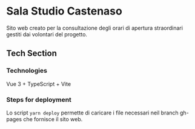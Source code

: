 # Sala Studio Castenaso
Sito web creato per la consultazione degli orari di apertura straordinari gestiti dai volontari del progetto.

## Tech Section
### Technologies
Vue 3 + TypeScript + Vite

### Steps for deployment
Lo script ``` yarn deploy ``` permette di caricare i file necessari neil branch gh-pages che fornisce il sito web.
 

